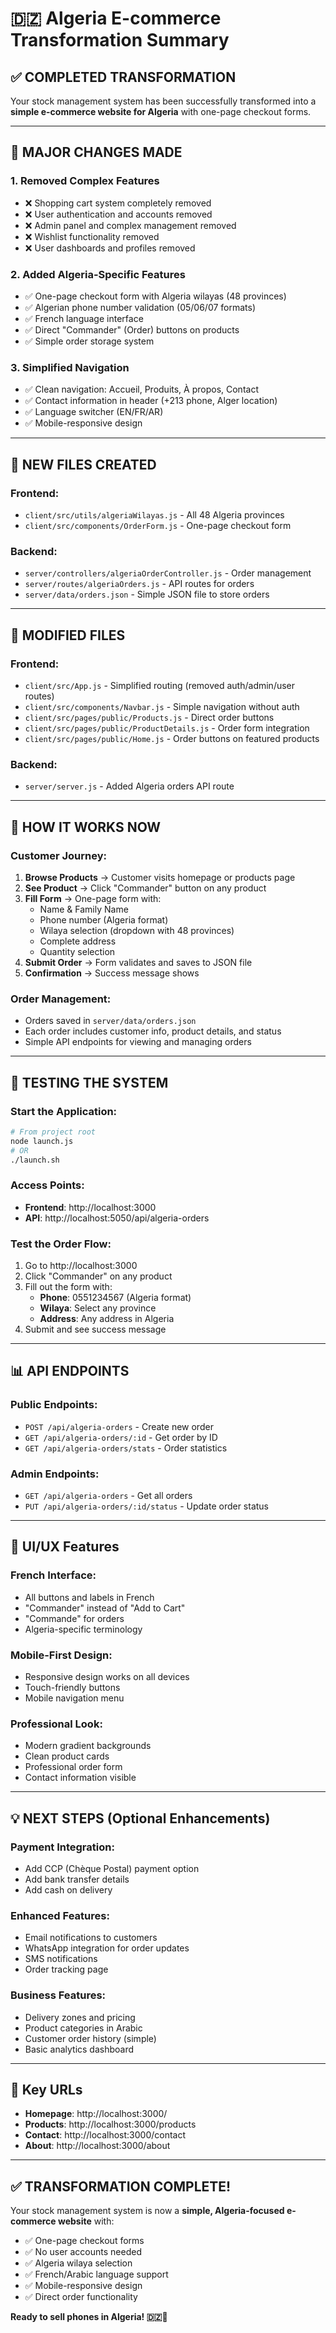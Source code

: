 # 🇩🇿 Algeria E-commerce Transformation Summary

## ✅ **COMPLETED TRANSFORMATION**

Your stock management system has been successfully transformed into a **simple e-commerce website for Algeria** with one-page checkout forms.

---

## 🔄 **MAJOR CHANGES MADE**

### 1. **Removed Complex Features**
- ❌ Shopping cart system completely removed
- ❌ User authentication and accounts removed
- ❌ Admin panel and complex management removed
- ❌ Wishlist functionality removed
- ❌ User dashboards and profiles removed

### 2. **Added Algeria-Specific Features**
- ✅ One-page checkout form with Algeria wilayas (48 provinces)
- ✅ Algerian phone number validation (05/06/07 formats)
- ✅ French language interface
- ✅ Direct "Commander" (Order) buttons on products
- ✅ Simple order storage system

### 3. **Simplified Navigation**
- ✅ Clean navigation: Accueil, Produits, À propos, Contact
- ✅ Contact information in header (+213 phone, Alger location)
- ✅ Language switcher (EN/FR/AR)
- ✅ Mobile-responsive design

---

## 📁 **NEW FILES CREATED**

### Frontend:
- `client/src/utils/algeriaWilayas.js` - All 48 Algeria provinces
- `client/src/components/OrderForm.js` - One-page checkout form

### Backend:
- `server/controllers/algeriaOrderController.js` - Order management
- `server/routes/algeriaOrders.js` - API routes for orders
- `server/data/orders.json` - Simple JSON file to store orders

---

## 🔧 **MODIFIED FILES**

### Frontend:
- `client/src/App.js` - Simplified routing (removed auth/admin/user routes)
- `client/src/components/Navbar.js` - Simple navigation without auth
- `client/src/pages/public/Products.js` - Direct order buttons
- `client/src/pages/public/ProductDetails.js` - Order form integration
- `client/src/pages/public/Home.js` - Order buttons on featured products

### Backend:
- `server/server.js` - Added Algeria orders API route

---

## 🎯 **HOW IT WORKS NOW**

### **Customer Journey:**
1. **Browse Products** → Customer visits homepage or products page
2. **See Product** → Click "Commander" button on any product
3. **Fill Form** → One-page form with:
   - Name & Family Name
   - Phone number (Algeria format)
   - Wilaya selection (dropdown with 48 provinces)
   - Complete address
   - Quantity selection
4. **Submit Order** → Form validates and saves to JSON file
5. **Confirmation** → Success message shows

### **Order Management:**
- Orders saved in `server/data/orders.json`
- Each order includes customer info, product details, and status
- Simple API endpoints for viewing and managing orders

---

## 🚀 **TESTING THE SYSTEM**

### **Start the Application:**
```bash
# From project root
node launch.js
# OR
./launch.sh
```

### **Access Points:**
- **Frontend**: http://localhost:3000
- **API**: http://localhost:5050/api/algeria-orders

### **Test the Order Flow:**
1. Go to http://localhost:3000
2. Click "Commander" on any product
3. Fill out the form with:
   - **Phone**: 0551234567 (Algeria format)
   - **Wilaya**: Select any province
   - **Address**: Any address in Algeria
4. Submit and see success message

---

## 📊 **API ENDPOINTS**

### **Public Endpoints:**
- `POST /api/algeria-orders` - Create new order
- `GET /api/algeria-orders/:id` - Get order by ID
- `GET /api/algeria-orders/stats` - Order statistics

### **Admin Endpoints:**
- `GET /api/algeria-orders` - Get all orders
- `PUT /api/algeria-orders/:id/status` - Update order status

---

## 🎨 **UI/UX Features**

### **French Interface:**
- All buttons and labels in French
- "Commander" instead of "Add to Cart"
- "Commande" for orders
- Algeria-specific terminology

### **Mobile-First Design:**
- Responsive design works on all devices
- Touch-friendly buttons
- Mobile navigation menu

### **Professional Look:**
- Modern gradient backgrounds
- Clean product cards
- Professional order form
- Contact information visible

---

## 💡 **NEXT STEPS (Optional Enhancements)**

### **Payment Integration:**
- Add CCP (Chèque Postal) payment option
- Add bank transfer details
- Add cash on delivery

### **Enhanced Features:**
- Email notifications to customers
- WhatsApp integration for order updates
- SMS notifications
- Order tracking page

### **Business Features:**
- Delivery zones and pricing
- Product categories in Arabic
- Customer order history (simple)
- Basic analytics dashboard

---

## 🔗 **Key URLs**

- **Homepage**: http://localhost:3000/
- **Products**: http://localhost:3000/products
- **Contact**: http://localhost:3000/contact
- **About**: http://localhost:3000/about

---

## ✅ **TRANSFORMATION COMPLETE!**

Your stock management system is now a **simple, Algeria-focused e-commerce website** with:
- ✅ One-page checkout forms
- ✅ No user accounts needed
- ✅ Algeria wilaya selection
- ✅ French/Arabic language support
- ✅ Mobile-responsive design
- ✅ Direct order functionality

**Ready to sell phones in Algeria! 🇩🇿📱**
